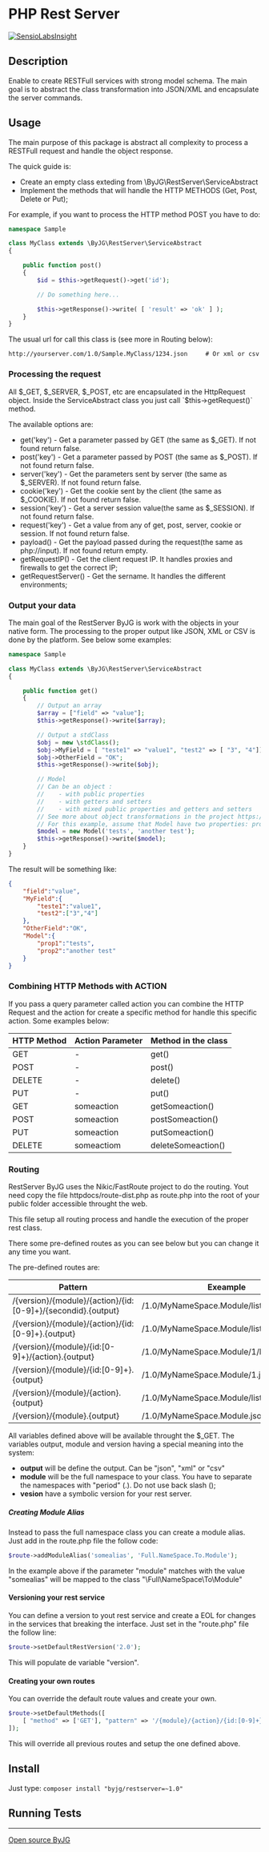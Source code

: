 # PHP Rest Server
[![SensioLabsInsight](https://insight.sensiolabs.com/projects/40968662-27b2-4a31-9872-a29bdd68da2b/mini.png)](https://insight.sensiolabs.com/projects/40968662-27b2-4a31-9872-a29bdd68da2b)

## Description

Enable to create RESTFull services with strong model schema. The main goal is to abstract the class transformation 
into JSON/XML and encapsulate the server commands.

## Usage

The main purpose of this package is abstract all complexity to process a RESTFull request and handle the object response. 

The quick guide is:

- Create an empty class exteding from \ByJG\RestServer\ServiceAbstract
- Implement the methods that will handle the HTTP METHODS (Get, Post, Delete or Put);

For example, if you want to process the HTTP method POST you have to do:

```php
namespace Sample

class MyClass extends \ByJG\RestServer\ServiceAbstract
{

    public function post()
    {
        $id = $this->getRequest()->get('id');

        // Do something here...

        $this->getResponse()->write( [ 'result' => 'ok' ] );
    }
}
```

The usual url for call this class is (see more in Routing below):

```
http://yourserver.com/1.0/Sample.MyClass/1234.json     # Or xml or csv
```

### Processing the request

All $_GET, $_SERVER, $_POST, etc are encapsulated in the HttpRequest object. Inside the ServiceAbstract class you just call
`$this->getRequest()` method. 

The available options are:
* get('key') - Get a parameter passed by GET (the same as $_GET). If not found return false.
* post('key') - Get a parameter passed by POST (the same as $_POST). If not found return false.
* server('key') - Get the parameters sent by server (the same as $_SERVER). If not found return false.
* cookie('key') - Get the cookie sent by the client (the same as $_COOKIE). If not found return false.
* session('key') - Get a server session value(the same as $_SESSION). If not found return false.
* request('key') - Get a value from any of get, post, server, cookie or session. If not found return false.
* payload() - Get the payload passed during the request(the same as php://input). If not found return empty.
* getRequestIP() - Get the client request IP. It handles proxies and firewalls to get the correct IP;
* getRequestServer() - Get the sername. It handles the different environments;


### Output your data 

The main goal of the RestServer ByJG is work with the objects in your native form. The processing to the proper output like
JSON, XML or CSV is done by the platform. See below some examples:

```php
namespace Sample

class MyClass extends \ByJG\RestServer\ServiceAbstract
{

    public function get()
    {
        // Output an array
        $array = ["field" => "value"];
        $this->getResponse()->write($array);

        // Output a stdClass
        $obj = new \stdClass();
        $obj->MyField = [ "teste1" => "value1", "test2" => [ "3", "4"]];
        $obj->OtherField = "OK";
        $this->getResponse()->write($obj);

        // Model  
        // Can be an object :
        //    - with public properties 
        //    - with getters and setters
        //    - with mixed public properties and getters and setters
        // See more about object transformations in the project https://github.com/byjg/anydataset
        // For this example, assume that Model have two properties: prop1 and prop2
        $model = new Model('tests', 'another test');
        $this->getResponse()->write($model);
    }
}
```

The result will be something like:

```json
{
    "field":"value",
    "MyField":{
        "teste1":"value1",
        "test2":["3","4"]
    },
    "OtherField":"OK",
    "Model":{
        "prop1":"tests",
        "prop2":"another test"
    }
}
```


### Combining HTTP Methods with ACTION

If you pass a query parameter called action you can combine the HTTP Request and the action for create a specific method for
handle this specific action. Some examples below:


| HTTP Method  | Action Parameter | Method in the class  |
|--------------|------------------|----------------------|
| GET          | -                | get()                |
| POST         | -                | post()               |
| DELETE       | -                | delete()             |
| PUT          | -                | put()                |
| GET          | someaction       | getSomeaction()      |
| POST         | someaction       | postSomeaction()     |
| PUT          | someaction       | putSomeaction()      |
| DELETE       | someactiom       | deleteSomeaction()   |


### Routing

RestServer ByJG uses the Nikic/FastRoute project to do the routing. Yout need copy the file httpdocs/route-dist.php as route.php
into the root of your public folder accessible throught the web.

This file setup all routing process and handle the execution of the proper rest class.

There some pre-defined routes as you can see below but you can change it any time you want.

The pre-defined routes are:

| Pattern                                                        | Exeample                                 |
|----------------------------------------------------------------|------------------------------------------|
| /{version}/{module}/{action}/{id:[0-9]+}/{secondid}.{output}   | /1.0/MyNameSpace.Module/list/1/2345.json |
| /{version}/{module}/{action}/{id:[0-9]+}.{output}              | /1.0/MyNameSpace.Module/list/1.json      |
| /{version}/{module}/{id:[0-9]+}/{action}.{output}              | /1.0/MyNameSpace.Module/1/list.json      |
| /{version}/{module}/{id:[0-9]+}.{output}                       | /1.0/MyNameSpace.Module/1.json           |
| /{version}/{module}/{action}.{output}                          | /1.0/MyNameSpace.Module/list.json        |
| /{version}/{module}.{output}                                   | /1.0/MyNameSpace.Module.json             |

All variables defined above will be available throught the $_GET. The variables output, module and version having a special
meaning into the system:

- **output** will be define the output. Can be "json", "xml" or "csv"
- **module** will be the full namespace to your class. You have to separate the namespaces with "period" (.). Do not use back slash (\);
- **vesion** have a symbolic version for your rest server.

##### Creating Module Alias

Instead to pass the full namespace class you can create a module alias. Just add in the route.php file the follow code:

```php
$route->addModuleAlias('somealias', 'Full.NameSpace.To.Module');
```

In the example above if the parameter "module" matches with the value "somealias" will be mapped to the class "\Full\NameSpace\To\Module"


#### Versioning your rest service

You can define a version to yout rest service and create a EOL for changes in the services that breaking the interface. Just set in the "route.php" file the follow line:

```php
$route->setDefaultRestVersion('2.0');
```

This will populate de variable "version".

#### Creating your own routes

You can override the default route values and create your own.

```php
$route->setDefaultMethods([
	[ "method" => ['GET'], "pattern" => '/{module}/{action}/{id:[0-9]+}.{output}', "handler" => 'service' ],
]);
```

This will override all previous routes and setup the one defined above.

## Install

Just type: `composer install "byjg/restserver=~1.0"`

## Running Tests


----
[Open source ByJG](http://opensource.byjg.com)
